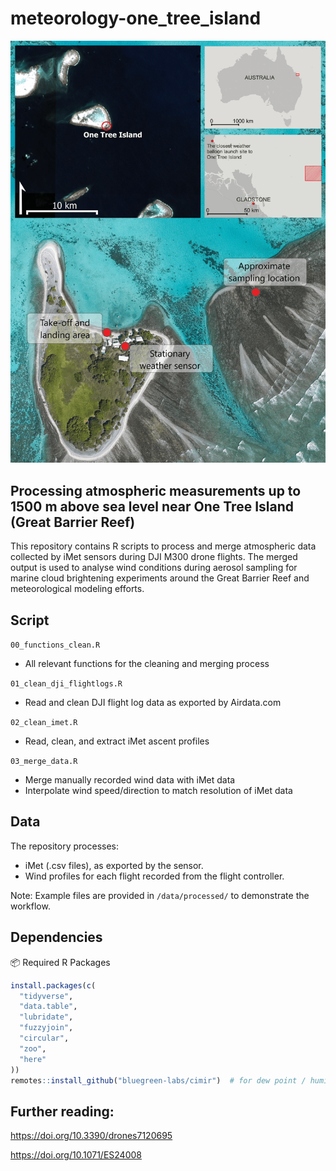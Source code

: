 # meteorology-one_tree_island

![Vertical profile graphical abstract near One Tree Island](graphics/VP_OTI.png)

## Processing atmospheric measurements up to 1500 m above sea level near One Tree Island (Great Barrier Reef) 

This repository contains R scripts to process and merge atmospheric data collected by iMet sensors during DJI M300 drone flights. The merged output is used to analyse wind conditions during aerosol sampling for marine cloud brightening experiments around the Great Barrier Reef and meteorological modeling efforts. 


## Script

`00_functions_clean.R`  
- All relevant functions for the cleaning and merging process

`01_clean_dji_flightlogs.R`  
- Read and clean DJI flight log data as exported by Airdata.com

`02_clean_imet.R`  
- Read, clean, and extract iMet ascent profiles

`03_merge_data.R`  
- Merge manually recorded wind data with iMet data  
- Interpolate wind speed/direction to match resolution of iMet data

## Data  
The repository processes:

- iMet (.csv files), as exported by the sensor.
- Wind profiles for each flight recorded from the flight controller.

Note: Example files are provided in `/data/processed/` to demonstrate the workflow.

## Dependencies  
📦 Required R Packages

```r
install.packages(c(
  "tidyverse",
  "data.table",
  "lubridate",
  "fuzzyjoin",
  "circular",
  "zoo",
  "here"
))
remotes::install_github("bluegreen-labs/cimir")  # for dew point / humidity calculation

```
## Further reading:

https://doi.org/10.3390/drones7120695

https://doi.org/10.1071/ES24008

